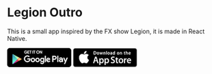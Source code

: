 # Legion Outro

This is a small app inspired by the FX show Legion, it is made in React Native.

[![](assets/img/google_play.png)](https://play.google.com/store/apps/details?id=com.brian.legion)
[![](assets/img/app_store.png)](https://itunes.apple.com/us/app/legion-outro/id1403048820)
